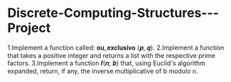 # Discrete-Computing-Structures---Project
1.Implement a function called: 𝐨𝐮_𝐞𝐱𝐜𝐥𝐮𝐬𝐢𝐯𝐨 (𝒑, 𝒒). 2.Implement a function that takes a positive integer and returns a list with the respective prime factors. 3.Implement a function 𝒇(𝒏; 𝒃) that, using Euclid's algorithm expanded, return, if any, the inverse multiplicative of b modulo n.
